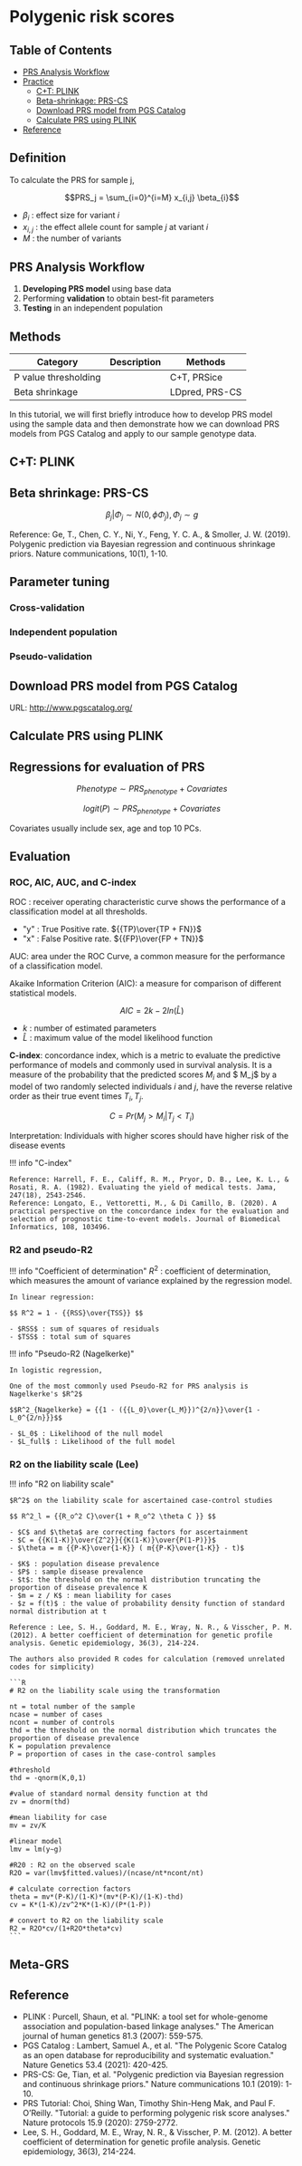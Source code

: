 # Polygenic risk scores

## Table of Contents

- [PRS Analysis Workflow](#prs-analysis-workflow)
- [Practice]()
    - [C+T: PLINK](#ct-plink)
    - [Beta-shrinkage: PRS-CS](#beta-shrinkage-prs-cs)
    - [Download PRS model from PGS Catalog](#download-prs-model-from-pgs-catalog)
    - [Calculate PRS using PLINK](#calculate-prs-using-plink)
- [Reference](#reference)

## Definition

To calculate the PRS for sample j, 

$$PRS_j = \sum_{i=0}^{i=M} x_{i,j} \beta_{i}$$

- $\beta_i$ : effect size for variant $i$
- $x_{i,j}$ : the effect allele count for sample $j$ at variant $i$
- $M$ : the number of variants

## PRS Analysis Workflow

1. **Developing PRS model** using base data
2. Performing **validation** to obtain best-fit parameters
3. **Testing** in an independent population

## Methods

|Category|Description| Methods |
|-|-|-|
|P value thresholding| |C+T, PRSice|
|Beta shrinkage| |LDpred, PRS-CS|

In this tutorial, we will first briefly introduce how to develop PRS model using the sample data and then demonstrate how we can download PRS models from PGS Catalog and apply to our sample genotype data. 

## C+T: PLINK

## Beta shrinkage: PRS-CS

$$ \beta_j | \Phi_j \sim N(0,\phi\Phi_j) ,  \Phi_j \sim g $$

Reference: Ge, T., Chen, C. Y., Ni, Y., Feng, Y. C. A., & Smoller, J. W. (2019). Polygenic prediction via Bayesian regression and continuous shrinkage priors. Nature communications, 10(1), 1-10.

## Parameter tuning

### Cross-validation

### Independent population

### Pseudo-validation

## Download PRS model from PGS Catalog

URL: http://www.pgscatalog.org/

## Calculate PRS using PLINK



## Regressions for evaluation of PRS

$$Phenotype \sim PRS_{phenotype} + Covariates$$

$$logit(P) \sim PRS_{phenotype} + Covariates$$

Covariates usually include sex, age and top 10 PCs.

## Evaluation

### ROC, AIC, AUC, and C-index

ROC : receiver operating characteristic curve shows the performance of a classification model at all thresholds.

- "y" : True Positive rate. ${{TP}\over{TP + FN}}$
- "x" : False Positive rate. ${{FP}\over{FP + TN}}$

AUC: area under the ROC Curve, a common measure for the performance of a classification model.

Akaike Information Criterion (AIC): a measure for comparison of different statistical models.

$$AIC = 2k - 2ln(\hat{L})$$

- $k$ : number of estimated parameters
- $\hat{L}$ : maximum value of the model likelihood function


**C-index**: concordance index, which is a metric to evaluate the predictive performance of models and commonly used in survival analysis. It is a measure of the probability that the predicted scores $M_i$ and $ M_j$ by a model of two randomly selected individuals $i$ and $j$, have the reverse relative order as their true event times $T_i, T_j$.

$$ C = Pr (M_j > M_i | T_j < T_i) $$

Interpretation: Individuals with higher scores should have higher risk of the disease events

!!! info  "C-index"

    Reference: Harrell, F. E., Califf, R. M., Pryor, D. B., Lee, K. L., & Rosati, R. A. (1982). Evaluating the yield of medical tests. Jama, 247(18), 2543-2546.
    Reference: Longato, E., Vettoretti, M., & Di Camillo, B. (2020). A practical perspective on the concordance index for the evaluation and selection of prognostic time-to-event models. Journal of Biomedical Informatics, 108, 103496.

### R2 and pseudo-R2

!!! info "Coefficient of determination"
    $R^2$ : coefficient of determination, which measures the amount of variance explained by the regression model.
    
    In linear regression:

    $$ R^2 = 1 - {{RSS}\over{TSS}} $$

    - $RSS$ : sum of squares of residuals
    - $TSS$ : total sum of squares

!!! info "Pseudo-R2 (Nagelkerke)" 

    In logistic regression, 

    One of the most commonly used Pseudo-R2 for PRS analysis is Nagelkerke's $R^2$

    $$R^2_{Nagelkerke} = {{1 - ({{L_0}\over{L_M}})^{2/n}}\over{1 - L_0^{2/n}}}$$

    - $L_0$ : Likelihood of the null model
    - $L_full$ : Likelihood of the full model

### R2 on the liability scale (Lee)

!!! info "R2 on liability scale"

    $R^2$ on the liability scale for ascertained case-control studies
    
    $$ R^2_l = {{R_o^2 C}\over{1 + R_o^2 \theta C }} $$

    - $C$ and $\theta$ are correcting factors for ascertainment
    - $C = {{K(1-K)}\over{Z^2}}{{K(1-K)}\over{P(1-P)}}$ 
    - $\theta = m {{P-K}\over{1-K}} ( m{{P-K}\over{1-K}} - t)$  

    - $K$ : population disease prevalence
    - $P$ : sample disease prevalence
    - $t$: the threshold on the normal distribution truncating the proportion of disease prevalence K
    - $m = z / K$ : mean liability for cases
    - $z = f(t)$ : the value of probability density function of standard normal distribution at t 
    
    Reference : Lee, S. H., Goddard, M. E., Wray, N. R., & Visscher, P. M. (2012). A better coefficient of determination for genetic profile analysis. Genetic epidemiology, 36(3), 214-224.

    The authors also provided R codes for calculation (removed unrelated codes for simplicity)
    
    ```R
    # R2 on the liability scale using the transformation

    nt = total number of the sample
    ncase = number of cases
    ncont = number of controls
    thd = the threshold on the normal distribution which truncates the proportion of disease prevalence
    K = population prevalence
    P = proportion of cases in the case-control samples

    #threshold
    thd = -qnorm(K,0,1)
    
    #value of standard normal density function at thd
    zv = dnorm(thd) 

    #mean liability for case
    mv = zv/K 
    
    #linear model
    lmv = lm(y∼g) 
    
    #R20 : R2 on the observed scale
    R2O = var(lmv$fitted.values)/(ncase/nt*ncont/nt)

    # calculate correction factors
    theta = mv*(P-K)/(1-K)*(mv*(P-K)/(1-K)-thd) 
    cv = K*(1-K)/zv^2*K*(1-K)/(P*(1-P)) 
    
    # convert to R2 on the liability scale
    R2 = R2O*cv/(1+R2O*theta*cv)
    ```

## Meta-GRS

## Reference

- PLINK : Purcell, Shaun, et al. "PLINK: a tool set for whole-genome association and population-based linkage analyses." The American journal of human genetics 81.3 (2007): 559-575.
- PGS Catalog : Lambert, Samuel A., et al. "The Polygenic Score Catalog as an open database for reproducibility and systematic evaluation." Nature Genetics 53.4 (2021): 420-425.
- PRS-CS: Ge, Tian, et al. "Polygenic prediction via Bayesian regression and continuous shrinkage priors." Nature communications 10.1 (2019): 1-10.
- PRS Tutorial: Choi, Shing Wan, Timothy Shin-Heng Mak, and Paul F. O’Reilly. "Tutorial: a guide to performing polygenic risk score analyses." Nature protocols 15.9 (2020): 2759-2772.
- Lee, S. H., Goddard, M. E., Wray, N. R., & Visscher, P. M. (2012). A better coefficient of determination for genetic profile analysis. Genetic epidemiology, 36(3), 214-224.
